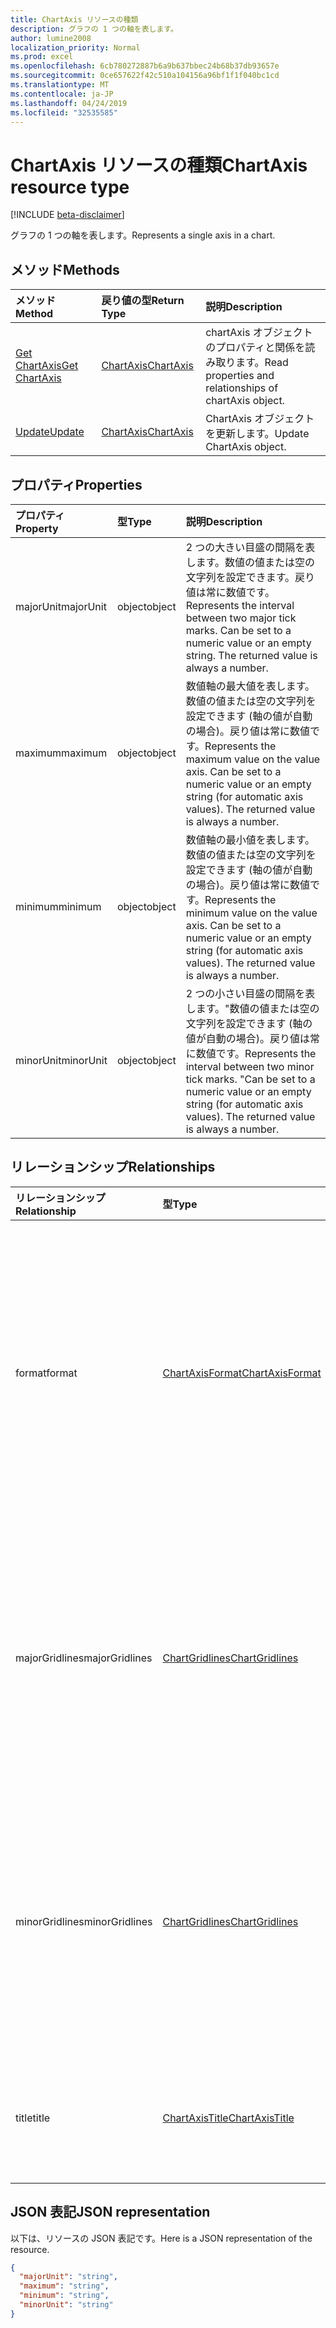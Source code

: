 ```yaml
---
title: ChartAxis リソースの種類
description: グラフの 1 つの軸を表します。
author: lumine2008
localization_priority: Normal
ms.prod: excel
ms.openlocfilehash: 6cb780272887b6a9b637bbec24b68b37db93657e
ms.sourcegitcommit: 0ce657622f42c510a104156a96bf1f1f040bc1cd
ms.translationtype: MT
ms.contentlocale: ja-JP
ms.lasthandoff: 04/24/2019
ms.locfileid: "32535585"
---
```

# <a name="chartaxis-resource-type"></a><span data-ttu-id="08215-103">ChartAxis リソースの種類</span><span class="sxs-lookup"><span data-stu-id="08215-103">ChartAxis resource type</span></span>

[!INCLUDE [beta-disclaimer](../../includes/beta-disclaimer.md)]

<span data-ttu-id="08215-104">グラフの 1 つの軸を表します。</span><span class="sxs-lookup"><span data-stu-id="08215-104">Represents a single axis in a chart.</span></span>


## <a name="methods"></a><span data-ttu-id="08215-105">メソッド</span><span class="sxs-lookup"><span data-stu-id="08215-105">Methods</span></span>

| <span data-ttu-id="08215-106">メソッド</span><span class="sxs-lookup"><span data-stu-id="08215-106">Method</span></span>           | <span data-ttu-id="08215-107">戻り値の型</span><span class="sxs-lookup"><span data-stu-id="08215-107">Return Type</span></span>    |<span data-ttu-id="08215-108">説明</span><span class="sxs-lookup"><span data-stu-id="08215-108">Description</span></span>|
|:---------------|:--------|:----------|
|[<span data-ttu-id="08215-109">Get ChartAxis</span><span class="sxs-lookup"><span data-stu-id="08215-109">Get ChartAxis</span></span>](../api/chartaxis-get.md) | [<span data-ttu-id="08215-110">ChartAxis</span><span class="sxs-lookup"><span data-stu-id="08215-110">ChartAxis</span></span>](chartaxis.md) |<span data-ttu-id="08215-111">chartAxis オブジェクトのプロパティと関係を読み取ります。</span><span class="sxs-lookup"><span data-stu-id="08215-111">Read properties and relationships of chartAxis object.</span></span>|
|[<span data-ttu-id="08215-112">Update</span><span class="sxs-lookup"><span data-stu-id="08215-112">Update</span></span>](../api/chartaxis-update.md) | [<span data-ttu-id="08215-113">ChartAxis</span><span class="sxs-lookup"><span data-stu-id="08215-113">ChartAxis</span></span>](chartaxis.md)   |<span data-ttu-id="08215-114">ChartAxis オブジェクトを更新します。</span><span class="sxs-lookup"><span data-stu-id="08215-114">Update ChartAxis object.</span></span> |

## <a name="properties"></a><span data-ttu-id="08215-115">プロパティ</span><span class="sxs-lookup"><span data-stu-id="08215-115">Properties</span></span>
| <span data-ttu-id="08215-116">プロパティ</span><span class="sxs-lookup"><span data-stu-id="08215-116">Property</span></span>     | <span data-ttu-id="08215-117">型</span><span class="sxs-lookup"><span data-stu-id="08215-117">Type</span></span>   |<span data-ttu-id="08215-118">説明</span><span class="sxs-lookup"><span data-stu-id="08215-118">Description</span></span>|
|:---------------|:--------|:----------|
|<span data-ttu-id="08215-119">majorUnit</span><span class="sxs-lookup"><span data-stu-id="08215-119">majorUnit</span></span>|<span data-ttu-id="08215-120">object</span><span class="sxs-lookup"><span data-stu-id="08215-120">object</span></span>|<span data-ttu-id="08215-p101">2 つの大きい目盛の間隔を表します。数値の値または空の文字列を設定できます。戻り値は常に数値です。</span><span class="sxs-lookup"><span data-stu-id="08215-p101">Represents the interval between two major tick marks. Can be set to a numeric value or an empty string.  The returned value is always a number.</span></span>|
|<span data-ttu-id="08215-124">maximum</span><span class="sxs-lookup"><span data-stu-id="08215-124">maximum</span></span>|<span data-ttu-id="08215-125">object</span><span class="sxs-lookup"><span data-stu-id="08215-125">object</span></span>|<span data-ttu-id="08215-p102">数値軸の最大値を表します。数値の値または空の文字列を設定できます (軸の値が自動の場合)。戻り値は常に数値です。</span><span class="sxs-lookup"><span data-stu-id="08215-p102">Represents the maximum value on the value axis.  Can be set to a numeric value or an empty string (for automatic axis values).  The returned value is always a number.</span></span>|
|<span data-ttu-id="08215-129">minimum</span><span class="sxs-lookup"><span data-stu-id="08215-129">minimum</span></span>|<span data-ttu-id="08215-130">object</span><span class="sxs-lookup"><span data-stu-id="08215-130">object</span></span>|<span data-ttu-id="08215-p103">数値軸の最小値を表します。数値の値または空の文字列を設定できます (軸の値が自動の場合)。戻り値は常に数値です。</span><span class="sxs-lookup"><span data-stu-id="08215-p103">Represents the minimum value on the value axis. Can be set to a numeric value or an empty string (for automatic axis values).  The returned value is always a number.</span></span>|
|<span data-ttu-id="08215-134">minorUnit</span><span class="sxs-lookup"><span data-stu-id="08215-134">minorUnit</span></span>|<span data-ttu-id="08215-135">object</span><span class="sxs-lookup"><span data-stu-id="08215-135">object</span></span>|<span data-ttu-id="08215-p104">2 つの小さい目盛の間隔を表します。"数値の値または空の文字列を設定できます (軸の値が自動の場合)。戻り値は常に数値です。</span><span class="sxs-lookup"><span data-stu-id="08215-p104">Represents the interval between two minor tick marks. "Can be set to a numeric value or an empty string (for automatic axis values). The returned value is always a number.</span></span>|

## <a name="relationships"></a><span data-ttu-id="08215-139">リレーションシップ</span><span class="sxs-lookup"><span data-stu-id="08215-139">Relationships</span></span>
| <span data-ttu-id="08215-140">リレーションシップ</span><span class="sxs-lookup"><span data-stu-id="08215-140">Relationship</span></span> | <span data-ttu-id="08215-141">型</span><span class="sxs-lookup"><span data-stu-id="08215-141">Type</span></span>   |<span data-ttu-id="08215-142">説明</span><span class="sxs-lookup"><span data-stu-id="08215-142">Description</span></span>|
|:---------------|:--------|:----------|
|<span data-ttu-id="08215-143">format</span><span class="sxs-lookup"><span data-stu-id="08215-143">format</span></span>|[<span data-ttu-id="08215-144">ChartAxisFormat</span><span class="sxs-lookup"><span data-stu-id="08215-144">ChartAxisFormat</span></span>](chartaxisformat.md)|<span data-ttu-id="08215-p105">グラフ オブジェクトの書式設定を表します。これには線とフォントの書式設定などがあります。値の取得のみ可能です。</span><span class="sxs-lookup"><span data-stu-id="08215-p105">Represents the formatting of a chart object, which includes line and font formatting. Read-only.</span></span>|
|<span data-ttu-id="08215-147">majorGridlines</span><span class="sxs-lookup"><span data-stu-id="08215-147">majorGridlines</span></span>|[<span data-ttu-id="08215-148">ChartGridlines</span><span class="sxs-lookup"><span data-stu-id="08215-148">ChartGridlines</span></span>](chartgridlines.md)|<span data-ttu-id="08215-p106">指定された軸の目盛線を表す gridlines オブジェクトを返します。値の取得のみ可能です。</span><span class="sxs-lookup"><span data-stu-id="08215-p106">Returns a gridlines object that represents the major gridlines for the specified axis. Read-only.</span></span>|
|<span data-ttu-id="08215-151">minorGridlines</span><span class="sxs-lookup"><span data-stu-id="08215-151">minorGridlines</span></span>|[<span data-ttu-id="08215-152">ChartGridlines</span><span class="sxs-lookup"><span data-stu-id="08215-152">ChartGridlines</span></span>](chartgridlines.md)|<span data-ttu-id="08215-p107">指定された軸の小さい目盛線を表す gridlines オブジェクトを返します。値の取得のみ可能です。</span><span class="sxs-lookup"><span data-stu-id="08215-p107">Returns a Gridlines object that represents the minor gridlines for the specified axis. Read-only.</span></span>|
|<span data-ttu-id="08215-155">title</span><span class="sxs-lookup"><span data-stu-id="08215-155">title</span></span>|[<span data-ttu-id="08215-156">ChartAxisTitle</span><span class="sxs-lookup"><span data-stu-id="08215-156">ChartAxisTitle</span></span>](chartaxistitle.md)|<span data-ttu-id="08215-p108">軸タイトルを表します。値の取得のみ可能です。</span><span class="sxs-lookup"><span data-stu-id="08215-p108">Represents the axis title. Read-only.</span></span>|

## <a name="json-representation"></a><span data-ttu-id="08215-159">JSON 表記</span><span class="sxs-lookup"><span data-stu-id="08215-159">JSON representation</span></span>

<span data-ttu-id="08215-160">以下は、リソースの JSON 表記です。</span><span class="sxs-lookup"><span data-stu-id="08215-160">Here is a JSON representation of the resource.</span></span>

<!-- {
  "blockType": "resource",
  "optionalProperties": [

  ],
  "@odata.type": "microsoft.graph.chartaxis"
}-->

```json
{
  "majorUnit": "string",
  "maximum": "string",
  "minimum": "string",
  "minorUnit": "string"
}

```

<!-- uuid: 8fcb5dbc-d5aa-4681-8e31-b001d5168d79
2015-10-25 14:57:30 UTC -->
<!--
{
  "type": "#page.annotation",
  "description": "ChartAxis resource",
  "keywords": "",
  "section": "documentation",
  "tocPath": "",
  "suppressions": [
    "Error: /api-reference/beta/resources/chartaxis.md:\r\n      Exception processing links.\r\n    System.ArgumentException: Link Definition was null. Link text: !INCLUDE [beta-disclaimer](../../includes/beta-disclaimer.md)\r\n      at ApiDoctor.Validation.DocFile.get_LinkDestinations()\r\n      at ApiDoctor.Validation.DocSet.ValidateLinks(Boolean includeWarnings, String[] relativePathForFiles, IssueLogger issues, Boolean requireFilenameCaseMatch, Boolean printOrphanedFiles)"
  ]
}
-->

